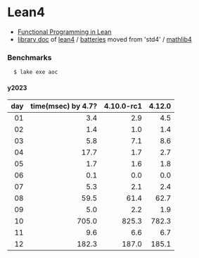 # Lean4
- [Functional Programming in Lean](https://lean-lang.org/functional_programming_in_lean/title.html#functional-programming-in-lean)
- [library doc](https://leanprover-community.github.io/mathlib4_docs) of [lean4](https://github.com/leanprover/lean4) / [batteries](https://github.com/leanprover-community/batteries) moved from 'std4' /
[mathlib4](https://github.com/leanprover-community/mathlib4)

### Benchmarks

```
  $ lake exe aoc
```

#### y2023

|day|time(msec) by 4.7?|4.10.0-rc1| 4.12.0 |
|----:|----------:|-------------:|--------:|
|  01 |       3.4 |         2.9  |     4.5 |
|  02 |       1.4 |         1.0  |     1.4 |
|  03 |       5.8 |         7.1  |     8.6 |
|  04 |      17.7 |         1.7  |     2.7 |
|  05 |       1.7 |         1.6  |     1.8 |
|  06 |       0.1 |         0.0  |     0.0 |
|  07 |       5.3 |         2.1  |     2.4 |
|  08 |      59.5 |        61.4  |    62.7 |
|  09 |       5.0 |         2.2  |     1.9 |
|  10 |     705.0 |       825.3  |   782.3 |
|  11 |       9.6 |         6.6  |     6.7 |
|  12 |     182.3 |       187.0  |   185.1 |
